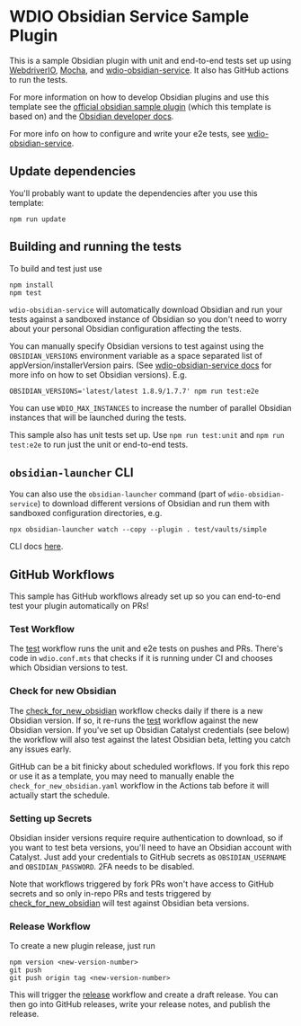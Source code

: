 <!-- [![Test](https://github.com/ORG/REPO/actions/workflows/test.yaml/badge.svg?branch=main)](https://github.com/ORG/REPO/actions/workflows/test.yaml) -->
# WDIO Obsidian Service Sample Plugin 

This is a sample Obsidian plugin with unit and end-to-end tests set up using
[WebdriverIO](https://webdriver.io/), [Mocha](https://mochajs.org), and
[wdio-obsidian-service](https://jesse-r-s-hines.github.io/wdio-obsidian-service/wdio-obsidian-service/README.html).
It also has GitHub actions to run the tests.

For more information on how to develop Obsidian plugins and use this template see the
[official obsidian sample plugin](https://github.com/obsidianmd/obsidian-sample-plugin) (which
this template is based on) and the [Obsidian developer docs](https://docs.obsidian.md/Home).

For more info on how to configure and write your e2e tests, see
[wdio-obsidian-service](https://jesse-r-s-hines.github.io/wdio-obsidian-service/wdio-obsidian-service/README.html).

## Update dependencies
You'll probably want to update the dependencies after you use this template:
```shell
npm run update
```

## Building and running the tests
To build and test just use
```shell
npm install
npm test
```

`wdio-obsidian-service` will automatically download Obsidian and run your tests against a
sandboxed instance of Obsidian so you don't need to worry about your personal Obsidian
configuration affecting the tests.

You can manually specify Obsidian versions to test against using the `OBSIDIAN_VERSIONS`
environment variable as a space separated list of appVersion/installerVersion pairs. (See
[wdio-obsidian-service docs](https://jesse-r-s-hines.github.io/wdio-obsidian-service/wdio-obsidian-service/README.html#obsidian-app-vs-installer-versions)
for more info on how to set Obsidian versions). E.g.
```shell
OBSIDIAN_VERSIONS='latest/latest 1.8.9/1.7.7' npm run test:e2e
```

You can use `WDIO_MAX_INSTANCES` to increase the number of parallel Obsidian instances that will
be launched during the tests.

This sample also has unit tests set up. Use `npm run test:unit` and `npm run test:e2e` to run just the unit or
end-to-end tests.

## `obsidian-launcher` CLI
You can also use the `obsidian-launcher` command (part of `wdio-obsidian-service`) to download
different versions of Obsidian and run them with sandboxed configuration directories, e.g.
```shel
npx obsidian-launcher watch --copy --plugin . test/vaults/simple
```
CLI docs [here](https://jesse-r-s-hines.github.io/wdio-obsidian-service/obsidian-launcher/README.html#cli).

## GitHub Workflows
This sample has GitHub workflows already set up so you can end-to-end test your plugin
automatically on PRs!

### Test Workflow
The [test](./.github/workflows/test.yaml) workflow runs the unit and e2e tests on pushes and PRs.
There's code in `wdio.conf.mts` that checks if it is running under CI and chooses which Obsidian
versions to test.

### Check for new Obsidian
The [check_for_new_obsidian](./.github/workflows/check_for_new_obsidian.yaml) workflow checks daily
if there is a new Obsidian version. If so, it re-runs the [test](./.github/workflows/test.yaml)
workflow against the new Obsidian version. If you've set up Obsidian Catalyst credentials (see
below) the workflow will also test against the latest Obsidian beta, letting you catch any issues
early.

GitHub can be a bit finicky about scheduled workflows. If you fork this repo or use it as a
template, you may need to manually enable the `check_for_new_obsidian.yaml` workflow in the Actions
tab before it will actually start the schedule.

### Setting up Secrets
Obsidian insider versions require require authentication to download, so if you want to test beta
versions, you'll need to have an Obsidian account with Catalyst. Just add your credentials to
GitHub secrets as `OBSIDIAN_USERNAME` and `OBSIDIAN_PASSWORD`. 2FA needs to be disabled.

Note that workflows triggered by fork PRs won't have access to GitHub secrets and so only in-repo
PRs and tests triggered by [check_for_new_obsidian](./.github/workflows/check_for_new_obsidian.yaml)
will test against Obsidian beta versions.

### Release Workflow
To create a new plugin release, just run
```
npm version <new-version-number>
git push
git push origin tag <new-version-number>
```
This will trigger the [release](./.github/workflows/release.yaml) workflow and create a draft
release. You can then go into GitHub releases, write your release notes, and publish the release.

